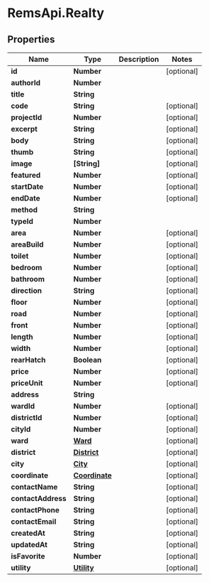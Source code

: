 # RemsApi.Realty

## Properties
Name | Type | Description | Notes
------------ | ------------- | ------------- | -------------
**id** | **Number** |  | [optional] 
**authorId** | **Number** |  | 
**title** | **String** |  | 
**code** | **String** |  | [optional] 
**projectId** | **Number** |  | [optional] 
**excerpt** | **String** |  | [optional] 
**body** | **String** |  | [optional] 
**thumb** | **String** |  | [optional] 
**image** | **[String]** |  | [optional] 
**featured** | **Number** |  | [optional] 
**startDate** | **Number** |  | [optional] 
**endDate** | **Number** |  | [optional] 
**method** | **String** |  | 
**typeId** | **Number** |  | 
**area** | **Number** |  | [optional] 
**areaBuild** | **Number** |  | [optional] 
**toilet** | **Number** |  | [optional] 
**bedroom** | **Number** |  | [optional] 
**bathroom** | **Number** |  | [optional] 
**direction** | **String** |  | [optional] 
**floor** | **Number** |  | [optional] 
**road** | **Number** |  | [optional] 
**front** | **Number** |  | [optional] 
**length** | **Number** |  | [optional] 
**width** | **Number** |  | [optional] 
**rearHatch** | **Boolean** |  | [optional] 
**price** | **Number** |  | [optional] 
**priceUnit** | **Number** |  | [optional] 
**address** | **String** |  | 
**wardId** | **Number** |  | [optional] 
**districtId** | **Number** |  | [optional] 
**cityId** | **Number** |  | [optional] 
**ward** | [**Ward**](Ward.md) |  | [optional] 
**district** | [**District**](District.md) |  | [optional] 
**city** | [**City**](City.md) |  | [optional] 
**coordinate** | [**Coordinate**](Coordinate.md) |  | [optional] 
**contactName** | **String** |  | [optional] 
**contactAddress** | **String** |  | [optional] 
**contactPhone** | **String** |  | [optional] 
**contactEmail** | **String** |  | [optional] 
**createdAt** | **String** |  | [optional] 
**updatedAt** | **String** |  | [optional] 
**isFavorite** | **Number** |  | [optional] 
**utility** | [**Utility**](Utility.md) |  | [optional] 


